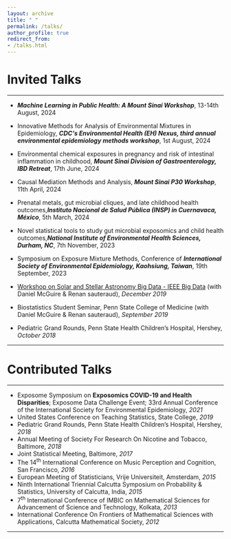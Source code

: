 ```yaml
---
layout: archive
title: " "
permalink: /talks/
author_profile: true
redirect_from: 
- /talks.html
---
```


# Invited Talks

---

* **_Machine Learning in Public Health: A Mount Sinai Workshop_**, 13-14th August, 2024 

* Innovative Methods for Analysis of Environmental Mixtures in Epidemiology, **_CDC's Environmental Health (EH) Nexus, third annual environmental epidemiology methods workshop_**, 1st August, 2024 

* Environmental chemical exposures in pregnancy and risk of intestinal inflammation in childhood, **_Mount Sinai Division of Gastroenterology, IBD Retreat_**, 17th June, 2024 

* Causal Mediation Methods and Analysis, **_Mount Sinai P30 Workshop_**, 11th April, 2024

* Prenatal metals, gut microbial cliques, and late childhood health outcomes,**_Instituto Nacional de Salud Pública (INSP) in Cuernavaca, México_**, 5th March, 2024

* Novel statistical tools to study gut microbial exposomics and child health outcomes,**_National Institute of Environmental Health Sciences, Durham, NC_**, 7th November, 2023
  
* Symposium on Exposure Mixture Methods, Conference of **_International Society of Environmental Epidemiology, Kaohsiung, Taiwan_**, 19th September, 2023

* <span style ="color:purple"> [Workshop on Solar and Stellar Astronomy Big Data - IEEE Big Data](https://grid.cs.gsu.edu/rangryk/workshops/SABID19/default.html)</span> (with Daniel McGuire & Renan sauteraud), *December 2019*
* Biostatistics Student Seminar, Penn State College of Medicine (with Daniel McGuire & Renan sauteraud), *September 2019*
* Pediatric Grand Rounds, Penn State Health Children’s Hospital, Hershey, *October 2018*

---

# Contributed Talks

---
* Exposome Symposium on **Exposomics COVID-19 and Health Disparities**; Exposome Data Challenge Event; 33rd Annual Conference of the International Society for Environmental Epidemiology, *2021*
* United States Conference on Teaching Statistics, State College, *2019*
* Pediatric Grand Rounds, Penn State Health Children’s Hospital, Hershey, *2018*
* Annual Meeting of Society For Research On Nicotine and Tobacco, Baltimore, *2018*
* Joint Statistical Meeting, Baltimore, *2017*
* The 14<sup>th</sup> International Conference on Music Perception and Cognition, San Francisco, *2016*
* European Meeting of Statisticians, Vrije Universiteit, Amsterdam, *2015*
* Ninth International Triennial Calcutta Symposium on Probability & Statistics, University of Calcutta, India, *2015*
* 7<sup>th</sup> International Conference of IMBIC on Mathematical Sciences for Advancement of Science and Technology, Kolkata, *2013*
* International Conference On Frontiers of Mathematical Sciences with Applications, Calcutta Mathematical Society, *2012*

---
